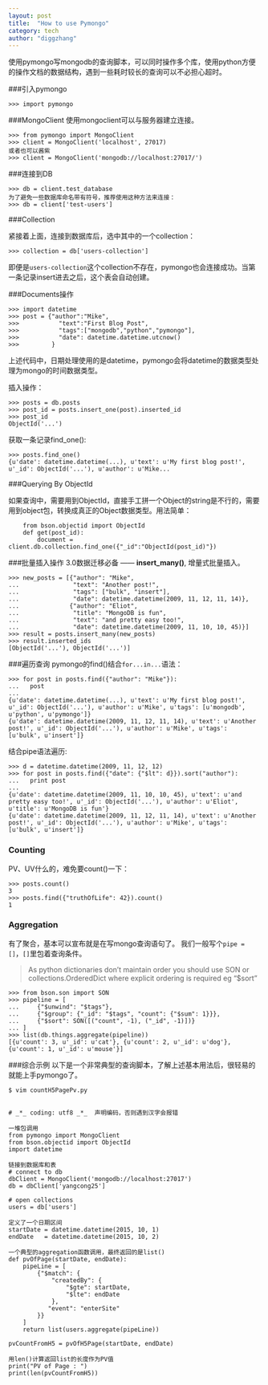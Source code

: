 ```yaml
---
layout: post
title:  "How to use Pymongo"
category: tech 
author: "diggzhang"
---
```



使用pymongo写mongodb的查询脚本，可以同时操作多个库，使用python方便的操作文档的数据结构，遇到一些耗时较长的查询可以不必担心超时。

###引入pymongo

```
>>> import pymongo
```

###MongoClient
使用mongoclient可以与服务器建立连接。

```
>>> from pymongo import MongoClient
>>> client = MongoClient('localhost', 27017)
或者也可以酱紫
>>> client = MongoClient('mongodb://localhost:27017/')
```
###连接到DB

```
>>> db = client.test_database
为了避免一些数据库命名带有符号，推荐使用这种方法来连接：
>>> db = client['test-users']
```
###Collection

紧接着上面，连接到数据库后，选中其中的一个collection：

```
>>> collection = db['users-collection']
```
即便是`users-collection`这个collection不存在，pymongo也会连接成功。当第一条记录insert进去之后，这个表会自动创建。

###Documents操作

```
>>> import datetime
>>> post = {"author":"Mike",
>>> 		  "text":"First Blog Post",
>>> 		  "tags":["mongodb","python","pymongo"],
>>> 		  "date": datetime.datetime.utcnow()
>>> 	    }
```
上述代码中，日期处理使用的是datetime，pymongo会将datetime的数据类型处理为mongo的时间数据类型。

插入操作：

```
>>> posts = db.posts
>>> post_id = posts.insert_one(post).inserted_id
>>> post_id
ObjectId('...')
```
获取一条记录find_one():

```
>>> posts.find_one()
{u'date': datetime.datetime(...), u'text': u'My first blog post!', u'_id': ObjectId('...'), u'author': u'Mike...
```

###Querying By ObjectId

如果查询中，需要用到ObjectId，直接手工拼一个Object的string是不行的，需要用到object包，转换成真正的Object数据类型。用法简单：

```
	from bson.objectid import ObjectId
	def get(post_id):
		document = client.db.collection.find_one({"_id":"ObjectId(post_id)"})
```

###批量插入操作
3.0数据迁移必备 —— **insert_many()**, 增量式批量插入。

```
>>> new_posts = [{"author": "Mike",
...               "text": "Another post!",
...               "tags": ["bulk", "insert"],
...               "date": datetime.datetime(2009, 11, 12, 11, 14)},
...              {"author": "Eliot",
...               "title": "MongoDB is fun",
...               "text": "and pretty easy too!",
...               "date": datetime.datetime(2009, 11, 10, 10, 45)}]
>>> result = posts.insert_many(new_posts)
>>> result.inserted_ids
[ObjectId('...'), ObjectId('...')]

```

###遍历查询
pymongo的find()结合`for...in...`语法：

```
>>> for post in posts.find({"author": "Mike"}):
...   post
...
{u'date': datetime.datetime(...), u'text': u'My first blog post!', u'_id': ObjectId('...'), u'author': u'Mike', u'tags': [u'mongodb', u'python', u'pymongo']}
{u'date': datetime.datetime(2009, 11, 12, 11, 14), u'text': u'Another post!', u'_id': ObjectId('...'), u'author': u'Mike', u'tags': [u'bulk', u'insert']}

```

结合pipe语法遍历:

```
>>> d = datetime.datetime(2009, 11, 12, 12)
>>> for post in posts.find({"date": {"$lt": d}}).sort("author"):
...   print post
...
{u'date': datetime.datetime(2009, 11, 10, 10, 45), u'text': u'and pretty easy too!', u'_id': ObjectId('...'), u'author': u'Eliot', u'title': u'MongoDB is fun'}
{u'date': datetime.datetime(2009, 11, 12, 11, 14), u'text': u'Another post!', u'_id': ObjectId('...'), u'author': u'Mike', u'tags': [u'bulk', u'insert']}

```

### Counting
PV、UV什么的，难免要count()一下：

```
>>> posts.count()
3
>>> posts.find({"truthOfLife": 42}).count()
1
```

### Aggregation
有了聚合，基本可以宣布就是在写mongo查询语句了。
我们一般写个`pipe = []`，`[]`里包着查询条件。
>As python dictionaries don’t maintain order you should use SON or collections.OrderedDict where explicit ordering is required eg “$sort”

```
>>> from bson.son import SON
>>> pipeline = [
...     {"$unwind": "$tags"},
...     {"$group": {"_id": "$tags", "count": {"$sum": 1}}},
...     {"$sort": SON([("count", -1), ("_id", -1)])}
... ]
>>> list(db.things.aggregate(pipeline))
[{u'count': 3, u'_id': u'cat'}, {u'count': 2, u'_id': u'dog'}, {u'count': 1, u'_id': u'mouse'}]
```

###综合示例
以下是一个非常典型的查询脚本，了解上述基本用法后，很轻易的就能上手pymongo了。

```
$ vim countH5PagePv.py


# _*_ coding: utf8 _*_  声明编码，否则遇到汉字会报错

一堆包调用
from pymongo import MongoClient
from bson.objectid import ObjectId
import datetime

链接到数据库和表
# connect to db
dbClient = MongoClient('mongodb://localhost:27017')
db = dbClient['yangcong25']

# open collections
users = db['users']

定义了一个日期区间
startDate = datetime.datetime(2015, 10, 1)
endDate   = datetime.datetime(2015, 10, 2)

一个典型的aggregation函数调用，最终返回的是list()
def pvOfPage(startDate, endDate):
    pipeLine = [
        {"$match": {
            "createdBy": {
                "$gte": startDate,
                "$lte": endDate
            },
           "event": "enterSite"
        }}
    ]
    return list(users.aggregate(pipeLine))

pvCountFromH5 = pvOfH5Page(startDate, endDate)

用len()计算返回list的长度作为PV值
print("PV of Page : ")
print(len(pvCountFromH5))

```


